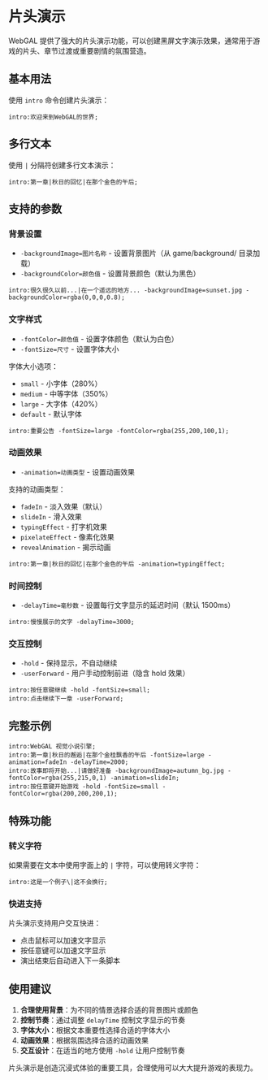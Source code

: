 # 片头演示

WebGAL 提供了强大的片头演示功能，可以创建黑屏文字演示效果，通常用于游戏的片头、章节过渡或重要剧情的氛围营造。

## 基本用法

使用 `intro` 命令创建片头演示：

``` ws
intro:欢迎来到WebGAL的世界;
```

## 多行文本

使用 `|` 分隔符创建多行文本演示：

``` ws
intro:第一章|秋日的回忆|在那个金色的午后;
```

## 支持的参数

### 背景设置

- `-backgroundImage=图片名称` - 设置背景图片（从 game/background/ 目录加载）
- `-backgroundColor=颜色值` - 设置背景颜色（默认为黑色）

``` ws
intro:很久很久以前...|在一个遥远的地方... -backgroundImage=sunset.jpg -backgroundColor=rgba(0,0,0,0.8);
```

### 文字样式

- `-fontColor=颜色值` - 设置字体颜色（默认为白色）
- `-fontSize=尺寸` - 设置字体大小

字体大小选项：
- `small` - 小字体（280%）
- `medium` - 中等字体（350%）
- `large` - 大字体（420%）
- `default` - 默认字体

``` ws
intro:重要公告 -fontSize=large -fontColor=rgba(255,200,100,1);
```

### 动画效果

- `-animation=动画类型` - 设置动画效果

支持的动画类型：
- `fadeIn` - 淡入效果（默认）
- `slideIn` - 滑入效果
- `typingEffect` - 打字机效果
- `pixelateEffect` - 像素化效果
- `revealAnimation` - 揭示动画

``` ws
intro:第一章|秋日的回忆|在那个金色的午后 -animation=typingEffect;
```

### 时间控制

- `-delayTime=毫秒数` - 设置每行文字显示的延迟时间（默认 1500ms）

``` ws
intro:慢慢展示的文字 -delayTime=3000;
```

### 交互控制

- `-hold` - 保持显示，不自动继续
- `-userForward` - 用户手动控制前进（隐含 hold 效果）

``` ws
intro:按任意键继续 -hold -fontSize=small;
intro:点击继续下一章 -userForward;
```

## 完整示例

``` ws
intro:WebGAL 视觉小说引擎;
intro:第一章|秋日的邂逅|在那个金桂飘香的午后 -fontSize=large -animation=fadeIn -delayTime=2000;
intro:故事即将开始...|请做好准备 -backgroundImage=autumn_bg.jpg -fontColor=rgba(255,215,0,1) -animation=slideIn;
intro:按任意键开始游戏 -hold -fontSize=small -fontColor=rgba(200,200,200,1);
```

## 特殊功能

### 转义字符

如果需要在文本中使用字面上的 `|` 字符，可以使用转义字符：

``` ws
intro:这是一个例子\|这不会换行;
```

### 快进支持

片头演示支持用户交互快进：
- 点击鼠标可以加速文字显示
- 按任意键可以加速文字显示
- 演出结束后自动进入下一条脚本

## 使用建议

1. **合理使用背景**：为不同的情景选择合适的背景图片或颜色
2. **控制节奏**：通过调整 `delayTime` 控制文字显示的节奏
3. **字体大小**：根据文本重要性选择合适的字体大小
4. **动画效果**：根据氛围选择合适的动画效果
5. **交互设计**：在适当的地方使用 `-hold` 让用户控制节奏

片头演示是创造沉浸式体验的重要工具，合理使用可以大大提升游戏的表现力。
